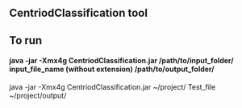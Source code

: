 ## CentriodClassification tool
## To run
#### java -jar -Xmx4g CentriodClassification.jar /path/to/input_folder/ input_file_name (without extension) /path/to/output_folder/
java -jar -Xmx4g CentriodClassification.jar ~/project/ Test_file ~/project/output/
